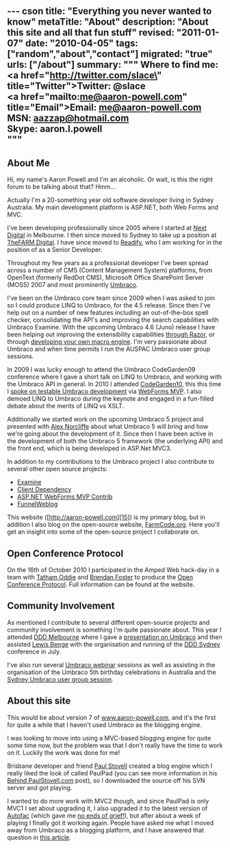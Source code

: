 --- cson
title: "Everything you never wanted to know"
metaTitle: "About"
description: "About this site and all that fun stuff"
revised: "2011-01-07"
date: "2010-04-05"
tags: ["random","about","contact"]
migrated: "true"
urls: ["/about"]
summary: """
Where to find me:<br />
<a href=\"http://twitter.com/slace\" title=\"Twitter\">Twitter: @slace</a><br />
<a href=\"mailto:me@aaron-powell.com\" title=\"Email\">Email: me@aaron-powell.com</a><br />
<span>MSN: aazzap@hotmail.com</span><br />
<span>Skype: aaron.l.powell</span><br />
"""
---
## About Me ##

Hi, my name's Aaron Powell and I'm an alcoholic. Or wait, is this the right forum to be talking about that? Hmm...

Actually I'm a 20-something year old software developer living in Sydney Australia. My main development platform is ASP.NET, both Web Forms and MVC.

I've been developing professionally since 2005 where I started at [Next Digital][1] in Melbourne. I then since moved to Sydney to take up a position at [TheFARM Digital][2]. I have since moved to [Readify][3], who I am working for in the position of as a Senior Developer.

Throughout my few years as a professional developer I've been spread across a number of CMS (Content Management System) platforms, from OpenText (formerly RedDot CMS), Microsoft Office SharePoint Server (MOSS) 2007 and most prominently [Umbraco][4].

I've been on the Umbraco core team since 2009 when I was asked to join so I could produce LINQ to Umbraco, for the 4.5 release. Since then I've help out on a number of new features including an out-of-the-box spell checker, consolidating the API's and improving the search capabilities with Umbraco Examine. With the upcoming Umbraco 4.6 (Juno) release I have been helping out improving the extensibility capabilities [through Razor][5], or through [developing your own macro engine][6].
I'm very passionate about Umbraco and when time permits I run the AUSPAC Umbraco user group sessions. 

In 2009 I was lucky enough to attend the Umbraco CodeGarden09 conference where I gave a short talk on LINQ to Umbraco, and working with the Umbraco API in general. In 2010 I attended [CodeGarden10][7], this this time I [spoke on testable Umbraco development][8] via [WebForms MVP][9]. I also demoed LINQ to Umbraco during the keynote and engaged in a fun-filled debate about the merits of LINQ vs XSLT.

Additionally we started work on the upcoming Umbraco 5 project and presented with [Alex Norcliffe][10] about what Umbraco 5 will bring and how we're going about the development of it. Since then I have been active in the development of both the Umbraco 5 framework (the underlying API) and the front end, which is being developed in ASP.Net MVC3.

In addition to my contributions to the Umbraco project I also contribute to several other open source projects:

* [Examine][11]
* [Client Dependency][12]
* [ASP.NET WebForms MVP Contrib][13]
* [FunnelWeblog][14]

This website ([http://aaron-powell.com][15]) is my primary blog, but in addition I also blog on the open-source website, [FarmCode.org][16]. Here you'll get an insight into some of the open-source project I collaborate on.

## Open Conference Protocol

On the 16th of October 2010 I participated in the Amped Web hack-day in a team with [Tatham Oddie][17] and [Brendan Foster][18] to produce the [Open Conference Protocol][19]. Full information can be found at the website.

## Community Involvement ##

As mentioned I contribute to several different open-source projects and community involvement is something I'm quite passionate about. This year I attended [DDD Melbourne][20] where I gave a [presentation on Umbraco][21] and then assisted [Lewis Benge][22] with the organisation and running of the [DDD Sydney][23] conference in July.

I've also run several [Umbraco webinar][24] sessions as well as assisting in the organisation of the Umbraco 5th birthday celebrations in Australia and the [Sydney Umbraco user group session][25].

## About this site ##

This would be about version 7 of www.aaron-powell.com, and it's the first for quite a while that I haven't used Umbraco as the blogging engine.

I was looking to move into using a MVC-based blogging engine for quite some time now, but the problem was that I don't really have the time to work on it. Luckily the work was done for me!

Brisbane developer and friend [Paul Stovell][26] created a blog engine which I really liked the look of called PaulPad (you can see more information in his [Behind PaulStovell.com][27] post), so I downloaded the source off his SVN server and got playing.

I wanted to do more work with MVC2 though, and since PaulPad is only MVC1 I set about upgrading it, I also upgraded it to the latest version of [Autofac][28] (which gave me [no ends of grief!][29]), but after about a week of playing I finally got it working again. People have asked me what I moved away from Umbraco as a blogging platform, and I have answered that question in [this article][31].


  [1]: http://www.next-digital.com
  [2]: http://www.thefarmdigital.com
  [3]: http://readify.net
  [4]: http://umbraco.org
  [5]: /umbraco-4-and-razor
  [6]: /nhaml-umbraco-macroengine
  [7]: http://codegarden10.com
  [8]: /codegarden-10
  [9]: http://webformsmvp.com
  [10]: http://boxbinary.com/
  [11]: http://examine.codeplex.com
  [12]: http://clientdependency.codeplex.com
  [13]: http://webformsmvpcontrib.codeplex.com
  [14]: http://www.funnelweblog.com
  [15]: http://aaron-powell.com
  [16]: http://farmcode.org
  [17]: http://tath.am
  [18]: http://brendanfoster.com
  [19]: http://openconferenceprotocol.org
  [20]: http://www.dddmelbourne.com
  [21]: /dddmelbourne-umbraco
  [22]: http://geekswithblogs.net/PointToShare/Default.aspx
  [23]: http://www.dddsydney.com
  [24]: /umbraco-auspac-january-2010
  [25]: http://farmcode.org/post/2010/07/14/Sydney-Umbraco-user-meet-up.aspx
  [26]: http://www.paulstovell.com
  [27]: http://www.paulstovell.com/behind
  [28]: http://code.google.com/p/autofac
  [29]: /problems-with-assembly-trust
  [30]: http://legacy.aaron-powell.com
  [31]: /why-no-umbraco